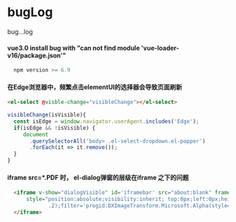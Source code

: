 # bugLog
bug...log


#### vue3.0 install bug with "can not find module 'vue-loader-v16/package.json'"
```js
  npm version >= 6.9
```

#### 在Edge浏览器中，频繁点击elementUI的选择器会导致页面刷新
```html
<el-select @visble-change="visibleChange"></el-select>
```
```js
visibleChange(isVisible){
  const isEdge = window.navigator.userAgent.includes('Edge');
  if(isEdge && !isVisible) {
     document
       .querySelectorAll('body> .el-select-dropdown.el-popper')
       .forEach(it => it.remove());
  }
}
```

#### iframe src=*.PDF 时， el-dialog弹窗的层级在iframe 之下的问题
```html
  <iframe v-show="dialogVisible" id='iframebar' src="about:blank" frameBorder=0  marginHeight=0 marginWidth=0
      style="position:absolute;visibility:inherit; top:0px;left:0px;height:100%;width:100%;z-index:2;background:rgba(255, 255, 255,
             .2);filter='progid:DXImageTransform.Microsoft.Alpha(style=0,opacity=0)'">
  </iframe>
```
